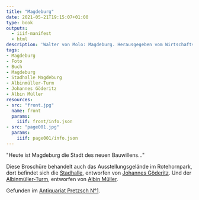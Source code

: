 ```yaml
---
title: "Magdeburg"
date: 2021-05-21T19:15:07+01:00
type: book
outputs:
  - iiif-manifest
  - html
description: 'Walter von Molo: Magdeburg. Herausgegeben vom Wirtschafts- und Verkehrsamt der Stadt Magdeburg 1929. <a class="worldcat" href="http://www.worldcat.org/oclc/72236396">&nbsp;</a>'
tags:
- Magdeburg
- Foto
- Buch
- Magdeburg
- Stadhalle Magdeburg
- Albinmüller-Turm
- Johannes Göderitz
- Albin Müller
resources:
- src: "front.jpg"
  name: front
  params:
    iiif: front/info.json
- src: "page001.jpg"
  params:
    iiif: page001/info.json
---
```


"Heute ist Magdeburg die Stadt des neuen Bauwillens..."

Diese Broschüre behandelt auch das Ausstellungsgelände im Rotehornpark, dort befindet sich die [Stadhalle](https://de.wikipedia.org/wiki/Stadthalle_Magdeburg), entworfen von [Johannes Göderitz](/tags/Johannes-Göderitz). Und der [Albinmüller-Turm](https://de.wikipedia.org/wiki/Albinm%C3%BCller-Turm), entworfen von [Albin Müller](https://de.wikipedia.org/wiki/Albin_M%C3%BCller).
<!--more-->
<div class="source">Gefunden im <a href="https://antiquariat-pretzsch.de/">Antiquariat Pretzsch N°1</a>.</div>
